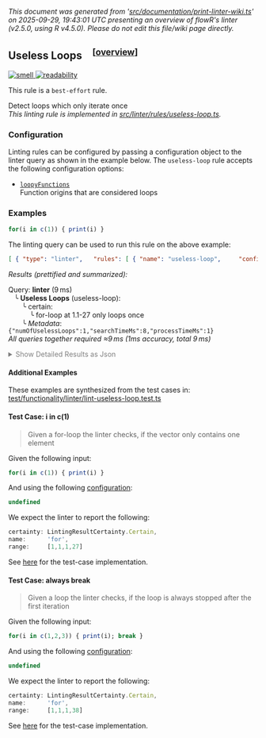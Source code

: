 _This document was generated from '[src/documentation/print-linter-wiki.ts](https://github.com/flowr-analysis/flowr/tree/main//src/documentation/print-linter-wiki.ts)' on 2025-09-29, 19:43:01 UTC presenting an overview of flowR's linter (v2.5.0, using R v4.5.0). Please do not edit this file/wiki page directly._
<h2 id="useless-loop">Useless Loops&emsp;<sup>[<a href="https://github.com/flowr-analysis/flowr/wiki/Linter">overview</a>]</sup></h2>

<span title="This rule is used to detect issues that do not directly affect the semantics of the code, but are still considered bad practice."><a href='#smell'>![smell](https://img.shields.io/badge/smell-yellow) </a></span> <span title="This rule is used to detect issues that are related to the readability of the code. For example, complex expressions, long lines, or inconsistent formatting."><a href='#readability'>![readability](https://img.shields.io/badge/readability-teal) </a></span>


This rule is a `best-effort` rule.
 
Detect loops which only iterate once\
_This linting rule is implemented in <a href="https://github.com/flowr-analysis/flowr/tree/main//src/linter/rules/useless-loop.ts#L26">src/linter/rules/useless-loop.ts</a>._


### Configuration

Linting rules can be configured by passing a configuration object to the linter query as shown in the example below.
The `useless-loop` rule accepts the following configuration options:

- <a href="https://github.com/flowr-analysis/flowr/tree/main//src/linter/rules/useless-loop.ts#L19"><code><span title="Function origins that are considered loops">loopyFunctions</span></code></a>\
Function origins that are considered loops

### Examples


```r
for(i in c(1)) { print(i) }
```


The linting query can be used to run this rule on the above example:




```json
[ { "type": "linter",   "rules": [ { "name": "useless-loop",     "config": {} } ] } ]
```






_Results (prettified and summarized):_

Query: **linter** (9 ms)\
&nbsp;&nbsp;&nbsp;╰ **Useless Loops** (useless-loop):\
&nbsp;&nbsp;&nbsp;&nbsp;&nbsp;&nbsp;&nbsp;╰ certain:\
&nbsp;&nbsp;&nbsp;&nbsp;&nbsp;&nbsp;&nbsp;&nbsp;&nbsp;&nbsp;&nbsp;╰ for-loop at 1.1-27 only loops once\
&nbsp;&nbsp;&nbsp;&nbsp;&nbsp;&nbsp;&nbsp;╰ _Metadata_: <code>{"numOfUselessLoops":1,"searchTimeMs":8,"processTimeMs":1}</code>\
_All queries together required ≈9 ms (1ms accuracy, total 9 ms)_

<details> <summary style="color:gray">Show Detailed Results as Json</summary>

The analysis required _8.6 ms_ (including parsing and normalization and the query) within the generation environment.	

In general, the JSON contains the Ids of the nodes in question as they are present in the normalized AST or the dataflow graph of flowR.
Please consult the [Interface](https://github.com/flowr-analysis/flowr/wiki/Interface) wiki page for more information on how to get those.




```json
{
  "linter": {
    "results": {
      "useless-loop": {
        "results": [
          {
            "certainty": "certain",
            "name": "for",
            "range": [
              1,
              1,
              1,
              27
            ]
          }
        ],
        ".meta": {
          "numOfUselessLoops": 1,
          "searchTimeMs": 8,
          "processTimeMs": 1
        }
      }
    },
    ".meta": {
      "timing": 9
    }
  },
  ".meta": {
    "timing": 9
  }
}
```



</details>





	

#### Additional Examples
	
These examples are synthesized from the test cases in: [test/functionality/linter/lint-useless-loop.test.ts](https://github.com/flowr-analysis/flowr/tree/main//test/functionality/linter/lint-useless-loop.test.ts)


<h4 id="Test_Case:_i_in_c_1_">Test Case: i in c(1)</h4>

> Given a for-loop the linter checks, if the vector only contains one element

Given the following input:

```r
for(i in c(1)) { print(i) }
```


And using the following [configuration](#configuration): 
```ts
undefined
```


We expect the linter to report the following:

```ts
certainty: LintingResultCertainty.Certain,
name:      'for',
range:     [1,1,1,27]
```


See [here](https://github.com/flowr-analysis/flowr/tree/main//test/functionality/linter/lint-useless-loop.test.ts#L9) for the test-case implementation.
		
<h4 id="Test_Case:_always_break">Test Case: always break</h4>

> Given a loop the linter checks, if the loop is always stopped after the first iteration

Given the following input:

```r
for(i in c(1,2,3)) { print(i); break }
```


And using the following [configuration](#configuration): 
```ts
undefined
```


We expect the linter to report the following:

```ts
certainty: LintingResultCertainty.Certain,
name:      'for',
range:     [1,1,1,38]
```


See [here](https://github.com/flowr-analysis/flowr/tree/main//test/functionality/linter/lint-useless-loop.test.ts#L16) for the test-case implementation.